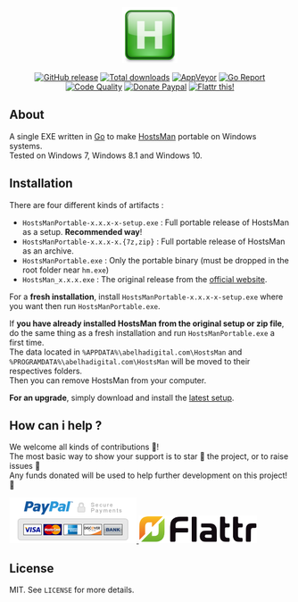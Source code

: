 <p align="center"><a href="https://github.com/crazy-max/HostsManPortable" target="_blank"><img width="100" src="https://github.com/crazy-max/HostsManPortable/blob/master/res/logo.png"></a></p>

<p align="center">
  <a href="https://github.com/crazy-max/HostsManPortable/releases/latest"><img src="https://img.shields.io/github/release/crazy-max/HostsManPortable.svg?style=flat-square" alt="GitHub release"></a>
  <a href="https://github.com/crazy-max/HostsManPortable/releases/latest"><img src="https://img.shields.io/github/downloads/crazy-max/HostsManPortable/total.svg?style=flat-square" alt="Total downloads"></a>
  <a href="https://ci.appveyor.com/project/crazy-max/HostsManPortable"><img src="https://img.shields.io/appveyor/ci/crazy-max/HostsManPortable.svg?style=flat-square" alt="AppVeyor"></a>
  <a href="https://goreportcard.com/report/github.com/crazy-max/HostsManPortable"><img src="https://goreportcard.com/badge/github.com/crazy-max/HostsManPortable?style=flat-square" alt="Go Report"></a>
  <a href="https://www.codacy.com/app/crazy-max/HostsManPortable"><img src="https://img.shields.io/codacy/grade/f8c77f7d45d34409b16d3b957ef80cf7.svg?style=flat-square" alt="Code Quality"></a>
  <a href="https://www.paypal.com/cgi-bin/webscr?cmd=_s-xclick&hosted_button_id=VG8FREHRA28JG"><img src="https://img.shields.io/badge/donate-paypal-blue.svg?style=flat-square" alt="Donate Paypal"></a>
  <a href="https://flattr.com/submit/auto?user_id=crazymax&url=https://github.com/crazy-max/HostsManPortable"><img src="https://img.shields.io/badge/flattr-this-green.svg?style=flat-square" alt="Flattr this!"></a>
</p>

## About

A single EXE written in [Go](https://golang.org/) to make [HostsMan](http://www.abelhadigital.com/hostsman) portable on Windows systems.<br />
Tested on Windows 7, Windows 8.1 and Windows 10.

## Installation

There are four different kinds of artifacts :

* `HostsManPortable-x.x.x-x-setup.exe` : Full portable release of HostsMan as a setup. **Recommended way**!
* `HostsManPortable-x.x.x-x.{7z,zip}` : Full portable release of HostsMan as an archive.
* `HostsManPortable.exe` : Only the portable binary (must be dropped in the root folder near `hm.exe`)
* `HostsMan_x.x.x.exe` : The original release from the [official website](http://www.abelhadigital.com/hostsman).

For a **fresh installation**, install `HostsManPortable-x.x.x-x-setup.exe` where you want then run `HostsManPortable.exe`.

If **you have already installed HostsMan from the original setup or zip file**, do the same thing as a fresh installation and run `HostsManPortable.exe` a first time.<br />
The data located in `%APPDATA%\abelhadigital.com\HostsMan` and `%PROGRAMDATA%\abelhadigital.com\HostsMan` will be moved to their respectives folders.<br />
Then you can remove HostsMan from your computer.

**For an upgrade**, simply download and install the [latest setup](https://github.com/crazy-max/HostsManPortable/releases/latest).

## How can i help ?

We welcome all kinds of contributions :raised_hands:!<br />
The most basic way to show your support is to star :star2: the project, or to raise issues :speech_balloon:<br />
Any funds donated will be used to help further development on this project! :gift_heart:

<p>
  <a href="https://www.paypal.com/cgi-bin/webscr?cmd=_s-xclick&hosted_button_id=VG8FREHRA28JG">
    <img src="https://github.com/crazy-max/HostsManPortable/blob/master/res/paypal.png" alt="Donate Paypal">
  </a>
  <a href="https://flattr.com/submit/auto?user_id=crazymax&url=https://github.com/crazy-max/HostsManPortable">
    <img src="https://github.com/crazy-max/HostsManPortable/blob/master/res/flattr.png" alt="Flattr this!">
  </a>
</p>

## License

MIT. See `LICENSE` for more details.
